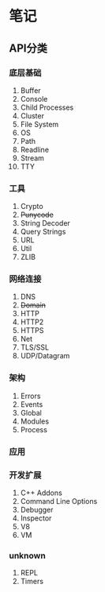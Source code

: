 # 笔记

## API分类

### 底层基础

1. Buffer
1. Console
1. Child Processes
1. Cluster
1. File System
1. OS
1. Path
1. Readline
1. Stream
1. TTY

### 工具

1. Crypto
1. ~~Punycode~~
1. String Decoder
1. Query Strings
1. URL
1. Util
1. ZLIB
 
### 网络连接

1. DNS
1. ~~Domain~~
1. HTTP
1. HTTP2
1. HTTPS
1. Net
1. TLS/SSL
1. UDP/Datagram

### 架构

1. Errors
1. Events
1. Global
1. Modules
1. Process

### 应用

### 开发扩展

1. C++ Addons
1. Command Line Options
1. Debugger
1. Inspector
1. V8
1. VM

### unknown

1. REPL
1. Timers